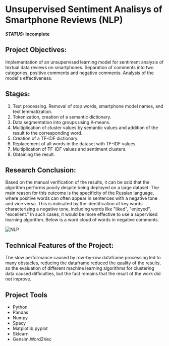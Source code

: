 # Unsupervised Sentiment Analisys of Smartphone Reviews (NLP)



***STATUS:*** **Incomplete**


## Project Objectives:

Implementation of an unsupervised learning model for sentiment analysis of textual data reviews on smartphones. Separation of comments into two categories, positive comments and negative comments. Analysis of the model's effectiveness.

## Stages: 

1. Text processing. Removal of stop words, smartphone model names, and text lemmatization.
2. Tokenization, creation of a semantic dictionary.
3. Data segmentation into groups using K-means.
4. Multiplication of cluster values by semantic values and addition of the result to the corresponding word.
5. Creation of a TF-IDF dictionary.
6. Replacement of all words in the dataset with TF-IDF values.
7. Multiplication of TF-IDF values and sentiment clusters.
8. Obtaining the result.

## Research Conclusion:

Based on the manual verification of the results, it can be said that the algorithm performs poorly despite being deployed on a large dataset. The main reason for this outcome is the specificity of the Russian language, where positive words can often appear in sentences with a negative tone and vice versa. This is indicated by the identification of key words characterizing a negative tone, including words like "liked", "enjoyed", "excellent." In such cases, it would be more effective to use a supervised learning algorithm. Below is a word cloud of words in negative comments.

<img src="https://i.imgur.com/TovFCLn.png" alt="NLP"/>

## Technical Features of the Project:

The slow performance caused by row-by-row dataframe processing led to many obstacles, reducing the dataframe reduced the quality of the results, so the evaluation of different machine learning algorithms for clustering data caused difficulties, but the fact remains that the result of the work did not improve.

## Project Tools

- Python
- Pandas
- Numpy
- Spacy
- Matplotlib.pyplot
- Sklearn
- Gensim.Word2Vec
